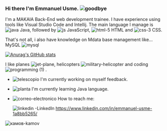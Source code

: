 ### Hi there I'm  Emmanuel Usme. ![goodbye](https://user-images.githubusercontent.com/120135105/223740102-e935d9c3-b87e-43da-a880-9d99b87b9abd.png)


I'm a MAKAIA Back-End web development trainee. I have experience using tools like Visual Studio Code  and Intellij. The main language I manage is ![java](https://user-images.githubusercontent.com/120135105/223746155-7fc8fad7-6602-456e-a34e-029c2d3ce7b5.png)
 Java, followed by ![js](https://user-images.githubusercontent.com/120135105/223746200-e82be57d-90f3-40c1-bf59-a3cfd07e1fd8.png)
 JavaScript,  ![html-5](https://user-images.githubusercontent.com/120135105/223746218-aa3f5116-97b5-4714-b3b4-c0cdc1694e53.png)
 HTML and ![css-3](https://user-images.githubusercontent.com/120135105/223746243-a040c919-61cc-47d7-b60d-b425c7aa8b0a.png)
 CSS.

 That's not all, i  also have knowledge on Mdata base management like...
 MySQL ![mysql](https://github.com/EmmanuelUs4/EmmanuelUs4/assets/120135105/15dfc7e1-8a8e-4af5-957a-1a8aaa0be903)



[![Anurag's GitHub stats](https://github-readme-stats.vercel.app/api?username=EmmanuelUs4)](https://github.com/anuraghazra/github-readme-stats)

I like planes ![jet-plane](https://user-images.githubusercontent.com/120135105/223732981-475dd64a-4690-4af7-977e-0b5af1161598.png), helicopters ![military-helicopter](https://user-images.githubusercontent.com/120135105/223733070-4efd15c4-1351-4584-bd2d-5725bcac0a50.png) and coding ![programming (1)](https://user-images.githubusercontent.com/120135105/223732291-4df7303c-0439-4417-838a-743966ee7521.png)
.


- ![telescopio](https://user-images.githubusercontent.com/120135105/223738537-4f40c747-085e-4881-9b14-e72d391ccd51.png)
  I'm currently working on myself feedback.
-  ![planta](https://user-images.githubusercontent.com/120135105/223738719-3a4d0a1a-a00c-40e6-96cb-caba6d3d9580.png)
 I'm currently learning Java language.
- ![correo-electronico](https://user-images.githubusercontent.com/120135105/223739032-58fc50b3-d39a-449d-8b0a-0db0525d09bd.png)
  How to reach me: 
                
     ![linkedin](https://user-images.githubusercontent.com/120135105/223739062-b06608fc-5a4d-4a4c-ae51-44236297007c.png)
  -LinkedIn https://www.linkedin.com/in/emmanuel-usme-1a8bb5265/
      
![камов-kamov](https://user-images.githubusercontent.com/120135105/223748425-3454559d-f7a5-41cd-a547-54575ac87257.gif)


